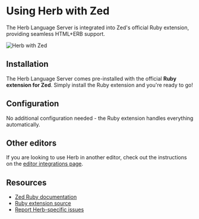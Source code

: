 # Using Herb with Zed

The Herb Language Server is integrated into Zed's official Ruby extension, providing seamless HTML+ERB support.

![Herb with Zed](/herb-zed.png)

## Installation

The Herb Language Server comes pre-installed with the official **Ruby extension for Zed**. Simply install the Ruby extension and you're ready to go!


## Configuration

No additional configuration needed - the Ruby extension handles everything automatically.

## Other editors

If you are looking to use Herb in another editor, check out the instructions on the [editor integrations page](/integrations/editors).

## Resources

- [Zed Ruby documentation](https://zed.dev/docs/languages/ruby)
- [Ruby extension source](https://github.com/zed-extensions/ruby)
- [Report Herb-specific issues](https://github.com/marcoroth/herb/issues)